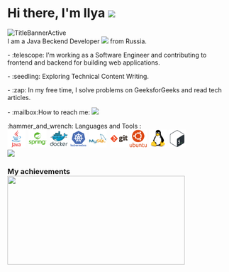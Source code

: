
<h1 align="left">Hi there, I'm Ilya
<img src="https://github.com/blackcater/blackcater/raw/main/images/Hi.gif" height="24"/>
</h1>

<div align="left">
<img src="https://readme-typing-svg.herokuapp.com?color=%8B008B&lines=Just+code+it" title="title" alt="TitleBannerActive" width="1000" height="40"/>&nbsp;
</dev>

<div align="left">
I am a Java Beckend Developer <img src="https://media.giphy.com/media/WUlplcMpOCEmTGBtBW/giphy.gif" width="40"> from Russia.
</dev>
<div align="left">
<p>- :telescope: I’m working as a Software Engineer and contributing to frontend and backend for building web applications.</p>
<p>- :seedling: Exploring Technical Content Writing.</p>
<p>- :zap: In my free time, I solve problems on GeeksforGeeks and read tech articles.</p>
<p>- :mailbox:How to reach me: <img src="https://img.shields.io/badge/-kakbar-blue?style=flat&logo=Linkedin&logoColor=white"> <title="profile" src=""></p>
</div>


<div align="left">
:hammer_and_wrench: Languages and Tools : 
</div>
<div align="left">
<div>
  <img src="https://github.com/devicons/devicon/blob/master/icons/java/java-original-wordmark.svg" title="Java" alt="Java" width="40" height="40"/>&nbsp;
  <img src="https://github.com/devicons/devicon/blob/master/icons/spring/spring-original-wordmark.svg" title="Spring" alt="Spring" width="40" height="40"/>&nbsp; 
  <img src="https://github.com/devicons/devicon/blob/master/icons/docker/docker-original-wordmark.svg" title="Docker" **alt="Docker" width="40" height="40"/>
  <img src="https://github.com/devicons/devicon/blob/master/icons/kubernetes/kubernetes-plain-wordmark.svg" title="Kubernetes" **alt="Kubernetes" width="40" height="40"/>
  <img src="https://github.com/devicons/devicon/blob/master/icons/mysql/mysql-original-wordmark.svg" title="MySQL"  alt="MySQL" width="40" height="40"/>&nbsp;
  <img src="https://github.com/devicons/devicon/blob/master/icons/git/git-original-wordmark.svg" title="Git" **alt="Git" width="40" height="40"/>
  <img src="https://github.com/devicons/devicon/blob/master/icons/ubuntu/ubuntu-plain-wordmark.svg" title="Ubuntu" **alt="Ubuntu" width="40" height="40"/>
  <img src="https://github.com/devicons/devicon/blob/master/icons/linux/linux-original.svg" title="Linux" **alt="Linux" width="40" height="40"/>
  <img src="https://github.com/devicons/devicon/blob/master/icons/bash/bash-original.svg" title="Bush" **alt="Bush" width="40" height="40"/>
</div>

<div align="left">
<img src="https://github-readme-stats.vercel.app/api?username=boxser093&show_icons=true&count_private=true&hide_border=true" align="center" />
</div>  

<h3 align="left"> My achievements
<div align="left">
<img src="https://github.r2v.ch/codewars?user=box_ser093&theme=gradient" width="400" height="200"/>
</div> 
</h3>

 
